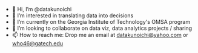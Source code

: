 - 👋 Hi, I’m @datakunoichi
- 👀 I’m interested in translating data into decisions
- 🌱 I’m currently on the Georgia Institute of Technology's OMSA program
- 💞️ I’m looking to collaborate on data viz, data analytics projects / sharing
- 📫 How to reach me: Drop me an email at datakunoichi@yahoo.com or who46@gatech.edu

<!---
datakunoichi/datakunoichi is a ✨ special ✨ repository because its `README.md` (this file) appears on your GitHub profile.
You can click the Preview link to take a look at your changes.
--->
